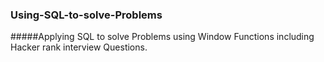 ### Using-SQL-to-solve-Problems
#####Applying SQL to solve Problems using Window Functions including Hacker rank interview Questions.
